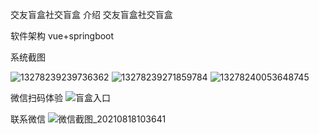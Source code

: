 交友盲盒社交盲盒
介绍
交友盲盒社交盲盒

软件架构
vue+springboot

系统截图

![13278239239736362](https://user-images.githubusercontent.com/35413994/136652444-ff75e38a-1027-44ef-b175-5b959f2d7a73.png)
![13278239271859784](https://user-images.githubusercontent.com/35413994/136652453-1b60ebaa-9c70-4495-aba2-b79d5bae07f8.png)
![13278240053648745](https://user-images.githubusercontent.com/35413994/136652457-f87f7e47-55fc-4540-98c0-c4735037714d.png)

微信扫码体验
![盲盒入口](https://user-images.githubusercontent.com/35413994/136652462-4a75886e-d4ec-4704-8865-9dbe3b4312a2.png)

联系微信
![微信截图_20210818103641](https://user-images.githubusercontent.com/35413994/136652466-98c1551a-9474-491c-99a0-1135e489361d.png)
